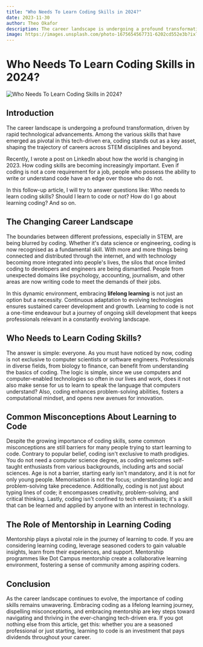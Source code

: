 ```yaml
---
title: "Who Needs To Learn Coding Skills in 2024?"
date: 2023-11-30
author: Theo Okafor
description: The career landscape is undergoing a profound transformation, and among the various skills that have emerged as pivotal in this tech-driven era, coding stands out. The question is who needs to learn coding skills?
image: https://images.unsplash.com/photo-1675654567731-6202cd552e3b?ixlib=rb-4.0.3&q=85&fm=jpg&crop=entropy&cs=srgb&w=3600
---
```


# Who Needs To Learn Coding Skills in 2024?

![Who Needs To Learn Coding Skills in 2024?](https://images.unsplash.com/photo-1675654567731-6202cd552e3b?ixlib=rb-4.0.3&q=85&fm=jpg&crop=entropy&cs=srgb&w=3600)

## **Introduction**

The career landscape is undergoing a profound transformation, driven by rapid technological advancements. Among the various skills that have emerged as pivotal in this tech-driven era, coding stands out as a key asset, shaping the trajectory of careers across STEM disciplines and beyond.

Recently, I wrote a post on LinkedIn about how the world is changing in 2023.  How coding skills are becoming increasingly important. Even if coding is not a core requirement for a job, people who possess the ability to write or understand code have an edge over those who do not.

In this follow-up article, I will try to answer questions like: Who needs to learn coding skills? Should I learn to code or not? How do I go about learning coding? And so on.

## The Changing Career Landscape

The boundaries between different professions, especially in STEM, are being blurred by coding. Whether it's data science or engineering, coding is now recognised as a fundamental skill. With more and more things being connected and distributed through the internet, and with technology becoming more integrated into people's lives, the silos that once limited coding to developers and engineers are being dismantled. People from unexpected domains like psychology, accounting, journalism, and other areas are now writing code to meet the demands of their jobs.

In this dynamic environment, embracing **lifelong learning** is not just an option but a necessity. Continuous adaptation to evolving technologies ensures sustained career development and growth. Learning to code is not a one-time endeavour but a journey of ongoing skill development that keeps professionals relevant in a constantly evolving landscape.

## Who Needs to Learn Coding Skills?

The answer is simple: everyone. As you must have noticed by now, coding is not exclusive to computer scientists or software engineers. Professionals in diverse fields, from biology to finance, can benefit from understanding the basics of coding. The logic is simple, since we use computers and computer-enabled technologies so often in our lives and work, does it not also make sense for us to learn to speak the language that computers understand?
Also, coding enhances problem-solving abilities, fosters a computational mindset, and opens new avenues for innovation.

## Common Misconceptions About Learning to Code

Despite the growing importance of coding skills, some common misconceptions are still barriers for many people trying to start learning to code. Contrary to popular belief, coding isn't exclusive to math prodigies. You do not need a computer science degree, as coding welcomes self-taught enthusiasts from various backgrounds, including arts and social sciences. Age is not a barrier, starting early isn't mandatory, and it is not for only young people. Memorisation is not the focus; understanding logic and problem-solving take precedence. Additionally, coding is not just about typing lines of code; it encompasses creativity, problem-solving, and critical thinking. Lastly, coding isn't confined to tech enthusiasts; it's a skill that can be learned and applied by anyone with an interest in technology.

## The Role of Mentorship in Learning Coding

Mentorship plays a pivotal role in the journey of learning to code. If you are considering learning coding, leverage seasoned coders to gain valuable insights, learn from their experiences, and support. Mentorship programmes like Dot Campus mentorship create a collaborative learning environment, fostering a sense of community among aspiring coders.

## Conclusion

As the career landscape continues to evolve, the importance of coding skills remains unwavering. Embracing coding as a lifelong learning journey, dispelling misconceptions, and embracing mentorship are key steps toward navigating and thriving in the ever-changing tech-driven era. If you got nothing else from this article, get this: whether you are a seasoned professional or just starting, learning to code is an investment that pays dividends throughout your career.
